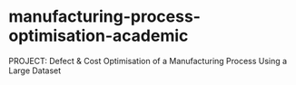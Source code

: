 # manufacturing-process-optimisation-academic
PROJECT: Defect &amp; Cost Optimisation of a Manufacturing Process Using a Large Dataset
